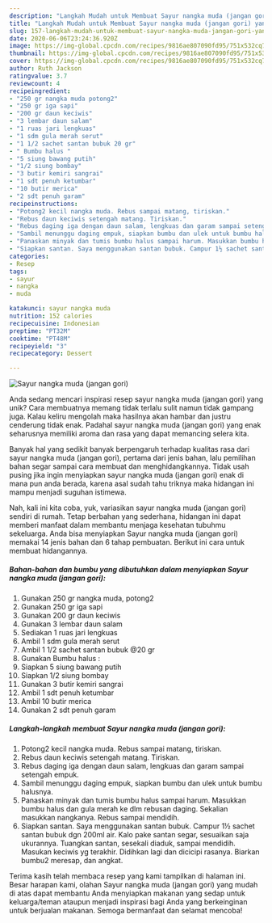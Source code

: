```yaml
---
description: "Langkah Mudah untuk Membuat Sayur nangka muda (jangan gori) yang Lezat"
title: "Langkah Mudah untuk Membuat Sayur nangka muda (jangan gori) yang Lezat"
slug: 157-langkah-mudah-untuk-membuat-sayur-nangka-muda-jangan-gori-yang-lezat
date: 2020-06-06T23:24:36.920Z
image: https://img-global.cpcdn.com/recipes/9816ae807090fd95/751x532cq70/sayur-nangka-muda-jangan-gori-foto-resep-utama.jpg
thumbnail: https://img-global.cpcdn.com/recipes/9816ae807090fd95/751x532cq70/sayur-nangka-muda-jangan-gori-foto-resep-utama.jpg
cover: https://img-global.cpcdn.com/recipes/9816ae807090fd95/751x532cq70/sayur-nangka-muda-jangan-gori-foto-resep-utama.jpg
author: Ruth Jackson
ratingvalue: 3.7
reviewcount: 4
recipeingredient:
- "250 gr nangka muda potong2"
- "250 gr iga sapi"
- "200 gr daun keciwis"
- "3 lembar daun salam"
- "1 ruas jari lengkuas"
- "1 sdm gula merah serut"
- "1 1/2 sachet santan bubuk 20 gr"
- " Bumbu halus "
- "5 siung bawang putih"
- "1/2 siung bombay"
- "3 butir kemiri sangrai"
- "1 sdt penuh ketumbar"
- "10 butir merica"
- "2 sdt penuh garam"
recipeinstructions:
- "Potong2 kecil nangka muda. Rebus sampai matang, tiriskan."
- "Rebus daun keciwis setengah matang. Tiriskan."
- "Rebus daging iga dengan daun salam, lengkuas dan garam sampai setengah empuk."
- "Sambil menunggu daging empuk, siapkan bumbu dan ulek untuk bumbu halusnya."
- "Panaskan minyak dan tumis bumbu halus sampai harum. Masukkan bumbu halus dan gula merah ke dlm rebusan daging. Sekalian masukkan nangkanya. Rebus sampai mendidih."
- "Siapkan santan. Saya menggunakan santan bubuk. Campur 1½ sachet santan bubuk dgn 200ml air. Kalo pake santan segar, sesuaikan saja ukurannya. Tuangkan santan, sesekali diaduk, sampai mendidih. Masukan keciwis yg terakhir. Didihkan lagi dan dicicipi rasanya. Biarkan bumbu2 meresap, dan angkat."
categories:
- Resep
tags:
- sayur
- nangka
- muda

katakunci: sayur nangka muda 
nutrition: 152 calories
recipecuisine: Indonesian
preptime: "PT32M"
cooktime: "PT48M"
recipeyield: "3"
recipecategory: Dessert

---
```



![Sayur nangka muda (jangan gori)](https://img-global.cpcdn.com/recipes/9816ae807090fd95/751x532cq70/sayur-nangka-muda-jangan-gori-foto-resep-utama.jpg)

Anda sedang mencari inspirasi resep sayur nangka muda (jangan gori) yang unik? Cara membuatnya memang tidak terlalu sulit namun tidak gampang juga. Kalau keliru mengolah maka hasilnya akan hambar dan justru cenderung tidak enak. Padahal sayur nangka muda (jangan gori) yang enak seharusnya memiliki aroma dan rasa yang dapat memancing selera kita.



Banyak hal yang sedikit banyak berpengaruh terhadap kualitas rasa dari sayur nangka muda (jangan gori), pertama dari jenis bahan, lalu pemilihan bahan segar sampai cara membuat dan menghidangkannya. Tidak usah pusing jika ingin menyiapkan sayur nangka muda (jangan gori) enak di mana pun anda berada, karena asal sudah tahu triknya maka hidangan ini mampu menjadi suguhan istimewa.


Nah, kali ini kita coba, yuk, variasikan sayur nangka muda (jangan gori) sendiri di rumah. Tetap berbahan yang sederhana, hidangan ini dapat memberi manfaat dalam membantu menjaga kesehatan tubuhmu sekeluarga. Anda bisa menyiapkan Sayur nangka muda (jangan gori) memakai 14 jenis bahan dan 6 tahap pembuatan. Berikut ini cara untuk membuat hidangannya.

<!--inarticleads1-->

##### Bahan-bahan dan bumbu yang dibutuhkan dalam menyiapkan Sayur nangka muda (jangan gori):

1. Gunakan 250 gr nangka muda, potong2
1. Gunakan 250 gr iga sapi
1. Gunakan 200 gr daun keciwis
1. Gunakan 3 lembar daun salam
1. Sediakan 1 ruas jari lengkuas
1. Ambil 1 sdm gula merah serut
1. Ambil 1 1/2 sachet santan bubuk @20 gr
1. Gunakan  Bumbu halus :
1. Siapkan 5 siung bawang putih
1. Siapkan 1/2 siung bombay
1. Gunakan 3 butir kemiri sangrai
1. Ambil 1 sdt penuh ketumbar
1. Ambil 10 butir merica
1. Gunakan 2 sdt penuh garam




<!--inarticleads2-->

##### Langkah-langkah membuat Sayur nangka muda (jangan gori):

1. Potong2 kecil nangka muda. Rebus sampai matang, tiriskan.
1. Rebus daun keciwis setengah matang. Tiriskan.
1. Rebus daging iga dengan daun salam, lengkuas dan garam sampai setengah empuk.
1. Sambil menunggu daging empuk, siapkan bumbu dan ulek untuk bumbu halusnya.
1. Panaskan minyak dan tumis bumbu halus sampai harum. Masukkan bumbu halus dan gula merah ke dlm rebusan daging. Sekalian masukkan nangkanya. Rebus sampai mendidih.
1. Siapkan santan. Saya menggunakan santan bubuk. Campur 1½ sachet santan bubuk dgn 200ml air. Kalo pake santan segar, sesuaikan saja ukurannya. Tuangkan santan, sesekali diaduk, sampai mendidih. Masukan keciwis yg terakhir. Didihkan lagi dan dicicipi rasanya. Biarkan bumbu2 meresap, dan angkat.




Terima kasih telah membaca resep yang kami tampilkan di halaman ini. Besar harapan kami, olahan Sayur nangka muda (jangan gori) yang mudah di atas dapat membantu Anda menyiapkan makanan yang sedap untuk keluarga/teman ataupun menjadi inspirasi bagi Anda yang berkeinginan untuk berjualan makanan. Semoga bermanfaat dan selamat mencoba!
